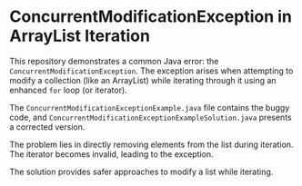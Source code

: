 # ConcurrentModificationException in ArrayList Iteration

This repository demonstrates a common Java error: the `ConcurrentModificationException`.  The exception arises when attempting to modify a collection (like an ArrayList) while iterating through it using an enhanced `for` loop (or iterator). 

The `ConcurrentModificationExceptionExample.java` file contains the buggy code, and `ConcurrentModificationExceptionExampleSolution.java` presents a corrected version.

The problem lies in directly removing elements from the list during iteration.  The iterator becomes invalid, leading to the exception.

The solution provides safer approaches to modify a list while iterating.